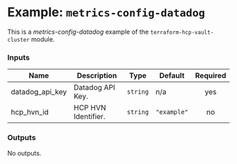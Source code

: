 # Example: `metrics-config-datadog`

This is a _metrics-config-datadog_ example of the `terraform-hcp-vault-cluster` module.

<!-- BEGIN_TF_DOCS -->
### Inputs

| Name | Description | Type | Default | Required |
|------|-------------|------|---------|:--------:|
| datadog_api_key | Datadog API Key. | `string` | n/a | yes |
| hcp_hvn_id | HCP HVN Identifier. | `string` | `"example"` | no |

### Outputs

No outputs.
<!-- END_TF_DOCS -->
